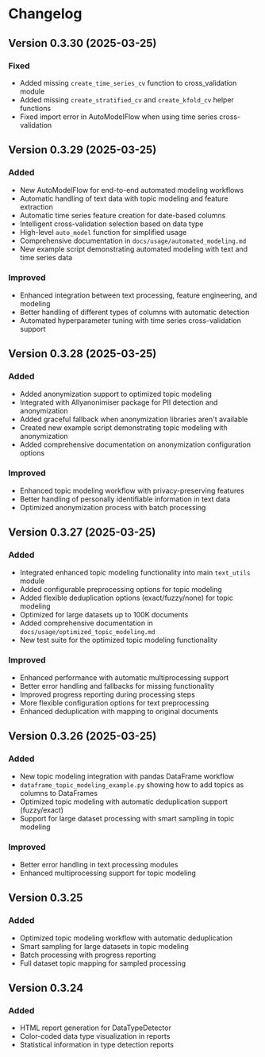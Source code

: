# Changelog

## Version 0.3.30 (2025-03-25)

### Fixed
- Added missing `create_time_series_cv` function to cross_validation module
- Added missing `create_stratified_cv` and `create_kfold_cv` helper functions
- Fixed import error in AutoModelFlow when using time series cross-validation

## Version 0.3.29 (2025-03-25)

### Added
- New AutoModelFlow for end-to-end automated modeling workflows
- Automatic handling of text data with topic modeling and feature extraction
- Automatic time series feature creation for date-based columns
- Intelligent cross-validation selection based on data type
- High-level `auto_model` function for simplified usage
- Comprehensive documentation in `docs/usage/automated_modeling.md` 
- New example script demonstrating automated modeling with text and time series data

### Improved
- Enhanced integration between text processing, feature engineering, and modeling
- Better handling of different types of columns with automatic detection
- Automated hyperparameter tuning with time series cross-validation support

## Version 0.3.28 (2025-03-25)

### Added
- Added anonymization support to optimized topic modeling
- Integrated with Allyanonimiser package for PII detection and anonymization
- Added graceful fallback when anonymization libraries aren't available
- Created new example script demonstrating topic modeling with anonymization
- Added comprehensive documentation on anonymization configuration options

### Improved
- Enhanced topic modeling workflow with privacy-preserving features
- Better handling of personally identifiable information in text data
- Optimized anonymization process with batch processing

## Version 0.3.27 (2025-03-25)

### Added
- Integrated enhanced topic modeling functionality into main `text_utils` module
- Added configurable preprocessing options for topic modeling
- Added flexible deduplication options (exact/fuzzy/none) for topic modeling
- Optimized for large datasets up to 100K documents
- Added comprehensive documentation in `docs/usage/optimized_topic_modeling.md`
- New test suite for the optimized topic modeling functionality

### Improved
- Enhanced performance with automatic multiprocessing support
- Better error handling and fallbacks for missing functionality
- Improved progress reporting during processing steps
- More flexible configuration options for text preprocessing
- Enhanced deduplication with mapping to original documents

## Version 0.3.26 (2025-03-25)

### Added
- New topic modeling integration with pandas DataFrame workflow
- `dataframe_topic_modeling_example.py` showing how to add topics as columns to DataFrames
- Optimized topic modeling with automatic deduplication support (fuzzy/exact)
- Support for large dataset processing with smart sampling in topic modeling

### Improved
- Better error handling in text processing modules
- Enhanced multiprocessing support for topic modeling

## Version 0.3.25

### Added
- Optimized topic modeling workflow with automatic deduplication
- Smart sampling for large datasets in topic modeling
- Batch processing with progress reporting
- Full dataset topic mapping for sampled processing

## Version 0.3.24

### Added
- HTML report generation for DataTypeDetector
- Color-coded data type visualization in reports
- Statistical information in type detection reports